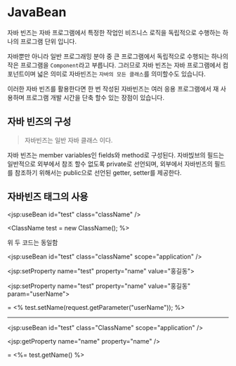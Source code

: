# JavaBean

자바 빈즈는 자바 프로그램에서 특정한 작업인 비즈니스 로직을 독립적으로 수행하는 하나의 프로그램 단위 입니다.

자바뿐만 아니라 일반 프로그래밍 분야 중 큰 프로그램에서 독립적으로 수행되는 하나의 작은 프로그램을 `Component`라고 부릅니다. 그러므로 자바 빈즈는 자바 프로그램에서 컴포넌트이며 넓은 의미로 자바빈즈는 `자바의 모든 클래스`를 의미할수도 있습니다.

이러한 자바 빈즈를 활용한다면 한 번 작성된 자바빈즈는 여러 응용 프로그램에서 재 사용하며 프로그램 개발 시간을 단축 할수 있는 장점이 있습니다.

## 자바 빈즈의 구성

> 자바빈즈는 일반 자바 클래스 이다.

자바 빈즈는 member variables인 fields와 method로 구성된다. 자바빉브의 필드는 일반적으로 외부에서 참조 할수 없도록 private로 선언되며, 외부에서 자바빈즈의 필드를 참조하기 위해서는 public으로 선언된 getter, setter를 제공한다.

## 자바빈즈 태그의 사용

\<jsp:useBean id="test" class="className" /> 

&lt;ClassName test = new ClassName(); %>

위 두 코드는 동일함

&lt;jsp:useBean id="test" class="className" scope="application" />

&lt;jsp:setProperty name="test" property="name" value="홍길동">

&lt;jsp:setProperty name="test" property="name" value="홍길동" param="userName">


= <% test.setName(request.getParameter("userName")); %>
<hr>

&lt;jsp:useBean id="test" class="ClassName" scope="application" />

&lt;jsp:getProperty name="name" property="name" />

= <%= test.getName() %>